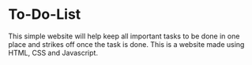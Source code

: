 # To-Do-List
This simple website will help keep all important tasks to be done in one place and strikes off once the task is done. This is a website made using HTML, CSS and Javascript.
